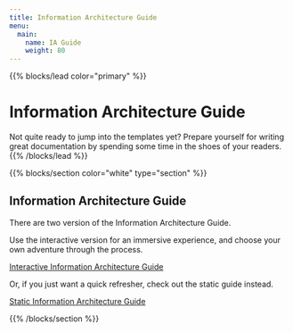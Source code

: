 ```yaml
---
title: Information Architecture Guide
menu:
  main:
    name: IA Guide
    weight: 80
---
```

{{% blocks/lead color="primary" %}}

# Information Architecture Guide

Not quite ready to jump into the templates yet?
Prepare yourself for writing great documentation by spending some time in the shoes of your readers.
{{% /blocks/lead %}}

{{% blocks/section color="white" type="section" %}}
## Information Architecture Guide

There are two version of the Information Architecture Guide.

Use the interactive version for an immersive experience, and choose your own adventure through the process.

<a href="/ia-guide/ia-cyoa.html" target="_blank">Interactive Information Architecture Guide</a>

Or, if you just want a quick refresher, check out the static guide instead.

[Static Information Architecture Guide](/ia-guide/ia-static/)

{{% /blocks/section %}}